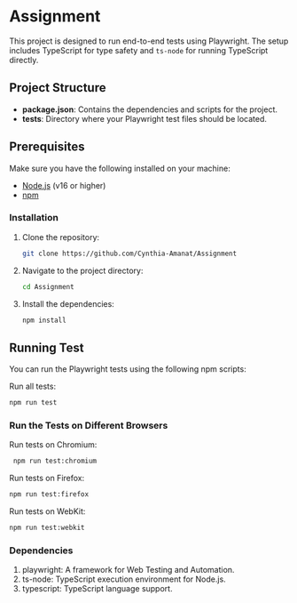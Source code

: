 # Assignment
This project is designed to run end-to-end tests using Playwright. The setup includes TypeScript for type safety and `ts-node` for running TypeScript directly.

## Project Structure

- **package.json**: Contains the dependencies and scripts for the project.
- **tests**: Directory where your Playwright test files should be located.

## Prerequisites 
Make sure you have the following installed on your machine:

- [Node.js](https://nodejs.org/) (v16 or higher)
- [npm](https://www.npmjs.com/)

### Installation

1. Clone the repository:

   ```bash
   git clone https://github.com/Cynthia-Amanat/Assignment

2. Navigate to the project directory:

   ```bash
   cd Assignment
    ```
3. Install the dependencies:
   
   ```bash
   npm install
    ```

## Running Test
 You can run the Playwright tests using the following npm scripts:

  Run all tests:
  ```bash
  npm run test
  ```
### Run the Tests on Different Browsers
  Run tests on Chromium:
   ```bash
    npm run test:chromium
   ```
Run tests on Firefox:
 ```bash
npm run test:firefox
  ```
Run tests on WebKit:
```bash
npm run test:webkit
 ```
### Dependencies
1. playwright: A framework for Web Testing and Automation.
2. ts-node: TypeScript execution environment for Node.js.
3. typescript: TypeScript language support.  

